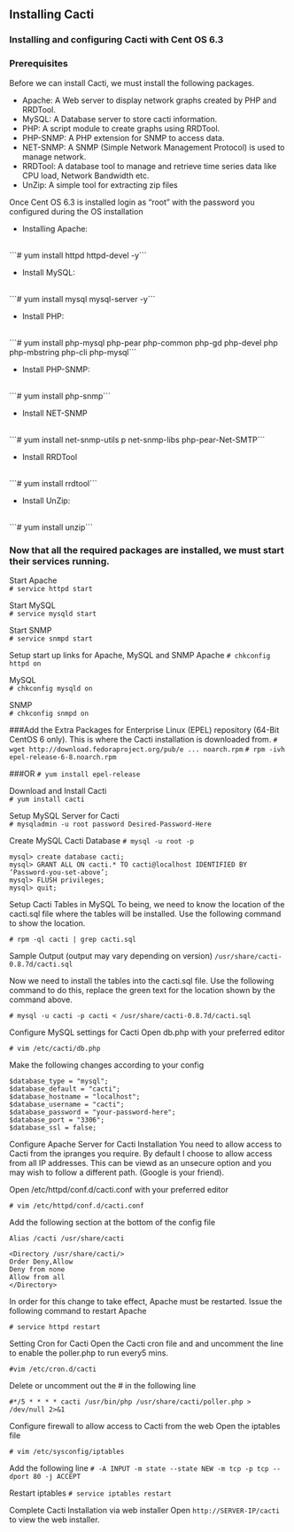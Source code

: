 ## Installing Cacti


### Installing and configuring Cacti with Cent OS 6.3

### Prerequisites
Before we can install Cacti, we must install the following packages.

- Apache: A Web server to display network graphs created by PHP and RRDTool.
- MySQL: A Database server to store cacti information.
- PHP: A script module to create graphs using RRDTool.
- PHP-SNMP: A PHP extension for SNMP to access data.
- NET-SNMP: A SNMP (Simple Network Management Protocol) is used to manage network.
- RRDTool: A database tool to manage and retrieve time series data like CPU load, Network Bandwidth etc.
- UnZip: A simple tool for extracting zip files


Once Cent OS 6.3 is installed login as “root” with the password you configured during the OS installation

- Installing Apache:
<br>
```# yum install httpd httpd-devel -y```

- Install MySQL:
<br>
```# yum install mysql mysql-server -y```

- Install PHP:
<br>
```# yum install php-mysql php-pear php-common php-gd php-devel php php-mbstring php-cli php-mysql```

- Install PHP-SNMP:
<br>
```# yum install php-snmp```

- Install NET-SNMP
<br>
```# yum install net-snmp-utils p net-snmp-libs php-pear-Net-SMTP```

- Install RRDTool
<br>
```# yum install rrdtool```

- Install UnZip:
<br>
```# yum install unzip```


### Now that all the required packages are installed, we must start their services running.

Start Apache
<br>
```# service httpd start```

Start MySQL
<br>
```# service mysqld start```

Start SNMP
<br>
```# service snmpd start```

Setup start up links for Apache, MySQL and SNMP
Apache
```# chkconfig httpd on```

MySQL
<br>
```# chkconfig mysqld on```

SNMP
<br>
```# chkconfig snmpd on```


###Add the Extra Packages for Enterprise Linux (EPEL) repository (64-Bit CentOS 6 only). This is where the Cacti installation is downloaded from.
```# wget http://download.fedoraproject.org/pub/e ... noarch.rpm```
```# rpm -ivh epel-release-6-8.noarch.rpm```

###OR
```# yum install epel-release```


Download and Install Cacti
<br>
```# yum install cacti```


Setup MySQL Server for Cacti
<br>
```# mysqladmin -u root password Desired-Password-Here```


Create MySQL Cacti Database
```# mysql -u root -p```

```
mysql> create database cacti;
mysql> GRANT ALL ON cacti.* TO cacti@localhost IDENTIFIED BY ‘Password-you-set-above’;
mysql> FLUSH privileges;
mysql> quit;
```


Setup Cacti Tables in MySQL
To being, we need to know the location of the cacti.sql file where the tables will be installed. Use the following command to show the location.

```# rpm -ql cacti | grep cacti.sql```

Sample Output (output may vary depending on version)
```/usr/share/cacti-0.8.7d/cacti.sql```


Now we need to install the tables into the cacti.sql file. Use the following command to do this, replace the green text for the location shown by the command above.

```# mysql -u cacti -p cacti < /usr/share/cacti-0.8.7d/cacti.sql```


Configure MySQL settings for Cacti
Open db.php with your preferred editor

```# vim /etc/cacti/db.php```

Make the following changes according to your config

```/* make sure these values reflect your actual database/host/user/password */
$database_type = "mysql";
$database_default = "cacti";
$database_hostname = "localhost";
$database_username = "cacti";
$database_password = "your-password-here";
$database_port = "3306";
$database_ssl = false;
```

Configure Apache Server for Cacti Installation
You need to allow access to Cacti from the ipranges you require. By default I choose to allow access from all IP addresses. This can be viewd as an unsecure option and you may wish to follow a different path. (Google is your friend).

Open /etc/httpd/conf.d/cacti.conf with your preferred editor

```# vim /etc/httpd/conf.d/cacti.conf```

Add the following section at the bottom of the config file

```
Alias /cacti /usr/share/cacti

<Directory /usr/share/cacti/>
Order Deny,Allow
Deny from none
Allow from all
</Directory>
```

In order for this change to take effect, Apache must be restarted. Issue the following command to restart Apache

```# service httpd restart```

Setting Cron for Cacti
Open the Cacti cron file and and uncomment the line to enable the poller.php to run every5 mins.

```#vim /etc/cron.d/cacti```

Delete or uncomment out the # in the following line

```#*/5 * * * * cacti /usr/bin/php /usr/share/cacti/poller.php > /dev/null 2>&1```

Configure firewall to allow access to Cacti from the web
Open the iptables file

```# vim /etc/sysconfig/iptables```

Add the following line 
```# -A INPUT -m state --state NEW -m tcp -p tcp --dport 80 -j ACCEPT```

Restart iptables
```# service iptables restart```


Complete Cacti Installation via web installer
Open ```http://SERVER-IP/cacti``` to view the web installer.

